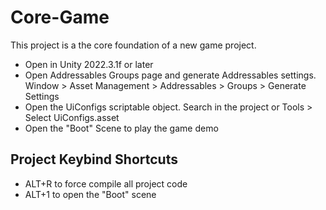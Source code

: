 # Core-Game
This project is a the core foundation of a new game project.

- Open in Unity 2022.3.1f or later
- Open Addressables Groups page and generate Addressables settings. Window > Asset Management > Addressables > Groups > Generate Settings
- Open the UiConfigs scriptable object. Search in the project or Tools > Select UiConfigs.asset
- Open the "Boot" Scene to play the game demo

## Project Keybind Shortcuts

- ALT+R to force compile all project code
- ALT+1 to open the "Boot" scene
